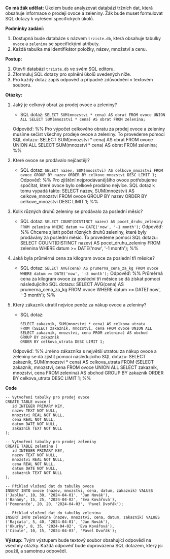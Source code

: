 **Co má žák udělat:**
Úkolem bude analyzovat databázi tržních dat, která obsahuje informace o prodeji ovoce a zeleniny. Žák bude muset formulovat SQL dotazy k vyřešení specifických úkolů.

**Podmínky zadání:**
1. Dostupná bude databáze s názvem `trziste.db`, která obsahuje tabulky `ovoce` a `zelenina` se specifickými atributy.
2. Každá tabulka má identifikátor položky, název, množství a cenu.

**Postup:**
1. Otevři databázi `trziste.db` ve svém SQL editoru.
2. Zformuluj SQL dotazy pro splnění úkolů uvedených níže.
3. Pro každý dotaz zapiš odpověď a případně zdůvodnění v textovém souboru.

**Otázky:**
1. Jaký je celkový obrat za prodej ovoce a zeleniny?
   - SQL dotaz: `SELECT SUM(mnozstvi * cena) AS obrat FROM ovoce UNION ALL SELECT SUM(mnozstvi * cena) AS obrat FROM zelenina;`

	Odpověď:
 %%
Pro výpočet celkového obratu za prodej ovoce a zeleniny musíme sečíst všechny prodeje ovoce a zeleniny. To provedeme pomocí SQL dotazu:
SELECT SUM(mnozstvi * cena) AS obrat FROM ovoce UNION ALL SELECT SUM(mnozstvi * cena) AS obrat FROM zelenina;
 %%


2. Které ovoce se prodávalo nejčastěji?
   - SQL dotaz: `SELECT nazev, SUM(mnozstvi) AS celkove_mnozstvi FROM ovoce GROUP BY nazev ORDER BY celkove_mnozstvi DESC LIMIT 1;`
	Odpověď:
 %%
Pro zjištění nejprodávanějšího ovoce potřebujeme spočítat, které ovoce bylo celkově prodáno nejvíce. SQL dotaz k tomu vypadá takto:
SELECT nazev, SUM(mnozstvi) AS celkove_mnozstvi FROM ovoce GROUP BY nazev ORDER BY celkove_mnozstvi DESC LIMIT 1;
 %%


3. Kolik různých druhů zeleniny se prodávalo za poslední měsíc?
   - SQL dotaz: `SELECT COUNT(DISTINCT nazev) AS pocet_druhu_zeleniny FROM zelenina WHERE datum >= DATE('now', '-1 month');`
	Odpověď:
 %%
 Chceme zjistit počet různých druhů zeleniny, které byly prodávány za poslední měsíc. To provedeme pomocí SQL dotazu:
 SELECT COUNT(DISTINCT nazev) AS pocet_druhu_zeleniny FROM zelenina WHERE datum >= DATE('now', '-1 month');
 %%


4. Jaká byla průměrná cena za kilogram ovoce za poslední tři měsíce?
   - SQL dotaz: `SELECT AVG(cena) AS prumerna_cena_za_kg FROM ovoce WHERE datum >= DATE('now', '-3 month');`
	Odpověď:
 %%
 Průměrná cena za kilogram ovoce za poslední tři měsíce se dá získat pomocí následujícího SQL dotazu:
 SELECT AVG(cena) AS prumerna_cena_za_kg FROM ovoce WHERE datum >= DATE('now', '-3 month');
 %%


5. Který zákazník utratil nejvíce peněz za nákup ovoce a zeleniny?
   - SQL dotaz: 
     ```
     SELECT zakaznik, SUM(mnozstvi * cena) AS celkova_utrata 
     FROM (SELECT zakaznik, mnozstvi, cena FROM ovoce UNION ALL SELECT zakaznik, mnozstvi, cena FROM zelenina) AS obchod 
     GROUP BY zakaznik 
     ORDER BY celkova_utrata DESC LIMIT 1;
     ```
	Odpověď:
 %%
 Jméno zákazníka s největší utratou za nákup ovoce a zeleniny se dá zjistit pomocí následujícího SQL dotazu:
 SELECT zakaznik, SUM(mnozstvi * cena) AS celkova_utrata 
FROM (SELECT zakaznik, mnozstvi, cena FROM ovoce UNION ALL SELECT zakaznik, mnozstvi, cena FROM zelenina) AS obchod 
GROUP BY zakaznik 
ORDER BY celkova_utrata DESC LIMIT 1;
 %%


**Code**
 ```
-- Vytvoření tabulky pro prodej ovoce
CREATE TABLE ovoce (
    id INTEGER PRIMARY KEY,
    nazev TEXT NOT NULL,
    mnozstvi REAL NOT NULL,
    cena REAL NOT NULL,
    datum DATE NOT NULL,
    zakaznik TEXT NOT NULL
);

-- Vytvoření tabulky pro prodej zeleniny
CREATE TABLE zelenina (
    id INTEGER PRIMARY KEY,
    nazev TEXT NOT NULL,
    mnozstvi REAL NOT NULL,
    cena REAL NOT NULL,
    datum DATE NOT NULL,
    zakaznik TEXT NOT NULL
);

-- Příklad vložení dat do tabulky ovoce
INSERT INTO ovoce (nazev, mnozstvi, cena, datum, zakaznik) VALUES
('Jablka', 10, 30, '2024-04-01', 'Jan Novák'),
('Banány', 15, 25, '2024-04-02', 'Eva Kovářová'),
('Pomeranče', 20, 20, '2024-04-03', 'Pavel Dvořák');

-- Příklad vložení dat do tabulky zelenina
INSERT INTO zelenina (nazev, mnozstvi, cena, datum, zakaznik) VALUES
('Rajčata', 5, 40, '2024-04-01', 'Jan Novák'),
('Okurky', 8, 35, '2024-04-02', 'Eva Kovářová'),
('Cibule', 10, 15, '2024-04-03', 'Pavel Dvořák');

 ```
**Výstup:**
Tvým výstupem bude textový soubor obsahující odpovědi na všechny otázky. Každá odpověď bude doprovázena SQL dotazem, který jsi použil, a samotnou odpovědí.